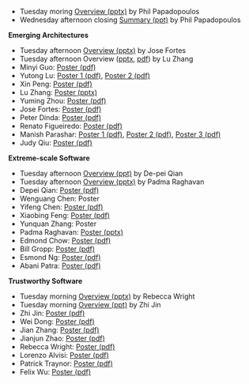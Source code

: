 

+ Tuesday moring [Overview (pptx)](http://goc.pragma-grid.net/doc/CUSW1/overview-Phil.pptx) by Phil Papadopoulos
+ Wednesday afternoon closing [Summary (ppt)](http://goc.pragma-grid.net/doc/CUSW1/Phil-summary.ppt) by Phil Papadopoulos


**Emerging Architectures**

+ Tuesday afternoon [Overview (pptx)](http://goc.pragma-grid.net/doc/CUSW1/overview-JoseFortes.pptx) by Jose Fortes
+ Tuesday afternoon Overview ([pptx](http://goc.pragma-grid.net/doc/CUSW1/overview-LuZhang.pptx), [pdf](http://goc.pragma-grid.net/doc/CUSW1/overview-LuZhang.pdf)) by Lu Zhang
+ Minyi Guo: [Poster (pdf)](http://goc.pragma-grid.net/doc/CUSW1/posters/Guo-minyi.pdf)
+ Yutong Lu: [Poster 1 (pdf)](http://goc.pragma-grid.net/doc/CUSW1/posters/Luyut-FS-poster.pdf), [Poster 2 (pdf)](http://goc.pragma-grid.net/doc/CUSW1/posters/Luyut-RC-poster.pdf)
+ Xin Peng: [Poster (pdf)](http://goc.pragma-grid.net/doc/CUSW1/posters/PengXin.pdf)
+ Lu Zhang: [Poster (pptx)](http://goc.pragma-grid.net/doc/CUSW1/posters/ZhangLu.pptx)
+ Yuming Zhou: [Poster (pdf)](http://goc.pragma-grid.net/doc/CUSW1/posters/ZhouYuming.pdf)
+ Jose Fortes: [Poster (pdf)](http://goc.pragma-grid.net/doc/CUSW1/posters/FortesJose.pdf)
+ Peter Dinda: [Poster (pdf)](http://goc.pragma-grid.net/doc/CUSW1/posters/DindaPeter.pdf)
+ Renato Figueiredo: [Poster (pdf)](http://goc.pragma-grid.net/doc/CUSW1/posters/FigueiredoRenado.pdf)
+ Manish Parashar: [Poster 1 (pdf)](http://goc.pragma-grid.net/doc/CUSW1/posters/Parashar-cometcloud.pdf), [Poster 2 (pdf)](http://goc.pragma-grid.net/doc/CUSW1/posters/Parashar-greenhpc.pdf), [Poster 3 (pdf)](http://goc.pragma-grid.net/doc/CUSW1/posters/Parashar-ru-spaces.pdf)
+ Judy Qiu: [Poster (pdf)](http://goc.pragma-grid.net/doc/CUSW1/posters/QiuJudy.pdf)

**Extreme-scale Software**

+ Tuesday afternoon [Overview (ppt)](http://goc.pragma-grid.net/doc/CUSW1/overview-DepeiQian.ppt) by De-pei Qian
+ Tuesday afternoon [Overview (pptx)](http://goc.pragma-grid.net/doc/CUSW1/overview-PadmaRaghavan.pptx) by Padma Raghavan
+ Depei Qian: [Poster (pdf)](http://goc.pragma-grid.net/doc/CUSW1/posters/QianDepei.pdf)
+ Wenguang Chen: Poster
+ Yifeng Chen: [Poster (pdf)](http://goc.pragma-grid.net/doc/CUSW1/posters/ChenYifeng.pdf)
+ Xiaobing Feng: [Poster (pdf)](http://goc.pragma-grid.net/doc/CUSW1/posters/FengXiaobing.pdf)
+ Yunquan Zhang: Poster
+ Padma Raghavan: [Poster (pptx)](http://goc.pragma-grid.net/doc/CUSW1/posters/RaghavanPadma.pptx)
+ Edmond Chow: [Poster (pdf)](http://goc.pragma-grid.net/doc/CUSW1/posters/ChowEdmond.pdf)
+ Bill Gropp: [Poster (pdf)](http://goc.pragma-grid.net/doc/CUSW1/posters/GroppPoster.pdf)
+ Esmond Ng: [Poster (pdf)](http://goc.pragma-grid.net/doc/CUSW1/posters/NGEsmond.pdf)
+ Abani Patra: [Poster (pdf)](http://goc.pragma-grid.net/doc/CUSW1/posters/PatraAbani.pdf)

**Trustworthy Software**

+ Tuesday morning [Overview (pptx)](http://goc.pragma-grid.net/doc/CUSW1/overview-RebeccaWright.pptx) by Rebecca Wright
+ Tuesday morning [Overview (ppt)](http://goc.pragma-grid.net/doc/CUSW1/overview-ZhiJin.ppt) by Zhi Jin
+ Zhi Jin: [Poster (pdf)](http://goc.pragma-grid.net/doc/CUSW1/posters/JinZhi.pdf)
+ Wei Dong: [Poster (pdf)](http://goc.pragma-grid.net/doc/CUSW1/posters/DongWei.pdf)
+ Jian Zhang: [Poster (pdf)](http://goc.pragma-grid.net/doc/CUSW1/posters/ZhangJian.pdf)
+ Jianjun Zhao: [Poster (pdf)](http://goc.pragma-grid.net/doc/CUSW1/posters/ZhaoJianjun.pdf)
+ Rebecca Wright: [Poster (pdf)](http://goc.pragma-grid.net/doc/CUSW1/posters/WrightRebecca.pdf)
+ Lorenzo Alvisi: [Poster (pdf)](http://goc.pragma-grid.net/doc/CUSW1/posters/AlvisiLorenzo.pdf)
+ Patrick Traynor: [Poster (pdf)](http://goc.pragma-grid.net/doc/CUSW1/posters/Traynor.pdf)
+ Felix Wu: [Poster (pdf)](http://goc.pragma-grid.net/doc/CUSW1/posters/WuFelix.pdf)
